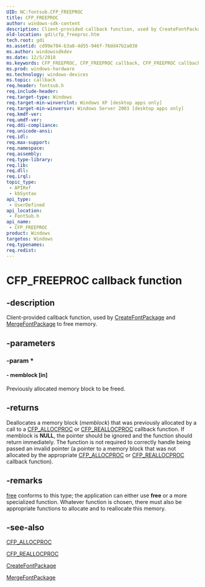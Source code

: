 ```yaml
---
UID: NC:fontsub.CFP_FREEPROC
title: CFP_FREEPROC
author: windows-sdk-content
description: Client-provided callback function, used by CreateFontPackage and MergeFontPackage to free memory.
old-location: gdi\cfp_freeproc.htm
tech.root: gdi
ms.assetid: cd99e704-b3a8-4d55-946f-76dd47b2a030
ms.author: windowssdkdev
ms.date: 12/5/2018
ms.keywords: CFP_FREEPROC, CFP_FREEPROC callback, CFP_FREEPROC callback function [Windows GDI], _win32_CFP_FREEPROC, fontsub/CFP_FREEPROC, gdi.cfp_freeproc
ms.prod: windows-hardware
ms.technology: windows-devices
ms.topic: callback
req.header: fontsub.h
req.include-header: 
req.target-type: Windows
req.target-min-winverclnt: Windows XP [desktop apps only]
req.target-min-winversvr: Windows Server 2003 [desktop apps only]
req.kmdf-ver: 
req.umdf-ver: 
req.ddi-compliance: 
req.unicode-ansi: 
req.idl: 
req.max-support: 
req.namespace: 
req.assembly: 
req.type-library: 
req.lib: 
req.dll: 
req.irql: 
topic_type:
 - APIRef
 - kbSyntax
api_type:
 - UserDefined
api_location:
 - FontSub.h
api_name:
 - CFP_FREEPROC
product: Windows
targetos: Windows
req.typenames: 
req.redist: 
---
```


# CFP_FREEPROC callback function


## -description


Client-provided callback function, used by <a href="https://msdn.microsoft.com/aeea47c7-af55-46c4-b701-e00ec7540d24">CreateFontPackage</a> and <a href="https://msdn.microsoft.com/c51110a0-286c-4d97-9da5-4186ebf8f9b8">MergeFontPackage</a> to free memory.


## -parameters




### -param *








#### - memblock [in]

Previously allocated memory block to be freed.


## -returns



Deallocates a memory block (<i>memblock</i>) that was previously allocated by a call to a <a href="https://msdn.microsoft.com/f6a98721-ebd1-4d83-bc9d-adde2e3ce525">CFP_ALLOCPROC</a> or <a href="https://msdn.microsoft.com/06c45ea3-1776-4f9c-a931-461d0b697535">CFP_REALLOCPROC</a> callback function. If memblock is <b>NULL</b>, the pointer should be ignored and the function should return immediately. The function is not required to correctly handle being passed an invalid pointer (a pointer to a memory block that was not allocated by the appropriate <a href="https://msdn.microsoft.com/f6a98721-ebd1-4d83-bc9d-adde2e3ce525">CFP_ALLOCPROC</a> or <a href="https://msdn.microsoft.com/06c45ea3-1776-4f9c-a931-461d0b697535">CFP_REALLOCPROC</a> callback function).




## -remarks




<a href="74ded9cf-1863-432e-9306-327a42080bb8">free</a> conforms to this type; the application can either use <b>free</b> or a more specialized function. Whatever function is chosen, there must also be appropriate functions to allocate and to reallocate this memory. 
      




## -see-also




<a href="https://msdn.microsoft.com/f6a98721-ebd1-4d83-bc9d-adde2e3ce525">CFP_ALLOCPROC</a>



<a href="https://msdn.microsoft.com/06c45ea3-1776-4f9c-a931-461d0b697535">CFP_REALLOCPROC</a>



<a href="https://msdn.microsoft.com/aeea47c7-af55-46c4-b701-e00ec7540d24">CreateFontPackage</a>



<a href="https://msdn.microsoft.com/c51110a0-286c-4d97-9da5-4186ebf8f9b8">MergeFontPackage</a>
 

 


